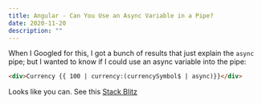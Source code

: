 ```yaml
---
title: Angular - Can You Use an Async Variable in a Pipe?
date: 2020-11-20
description: ""
---
```


When I Googled for this, I got a bunch of results that just explain the `async` pipe; but I wanted to know if I could use an async variable into the pipe:

```html
<div>Currency {{ 100 | currency:(currencySymbol$ | async)}}</div>
```

Looks like you can. See this [Stack Blitz](https://stackblitz.com/edit/pipe-variable-async?file=src/app/app.component.html)
